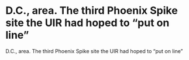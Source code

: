 # D.C., area. The third Phoenix Spike site the UIR had hoped to “put on line”

D.C., area. The third Phoenix Spike site the UIR had hoped to “put on line”